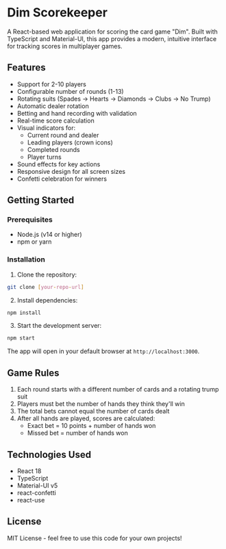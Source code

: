 # Dim Scorekeeper

A React-based web application for scoring the card game "Dim". Built with TypeScript and Material-UI, this app provides a modern, intuitive interface for tracking scores in multiplayer games.

## Features

- Support for 2-10 players
- Configurable number of rounds (1-13)
- Rotating suits (Spades → Hearts → Diamonds → Clubs → No Trump)
- Automatic dealer rotation
- Betting and hand recording with validation
- Real-time score calculation
- Visual indicators for:
  - Current round and dealer
  - Leading players (crown icons)
  - Completed rounds
  - Player turns
- Sound effects for key actions
- Responsive design for all screen sizes
- Confetti celebration for winners

## Getting Started

### Prerequisites

- Node.js (v14 or higher)
- npm or yarn

### Installation

1. Clone the repository:

```bash
git clone [your-repo-url]
```

2. Install dependencies:

```bash
npm install
```

3. Start the development server:

```bash
npm start
```

The app will open in your default browser at `http://localhost:3000`.

## Game Rules

1. Each round starts with a different number of cards and a rotating trump suit
2. Players must bet the number of hands they think they'll win
3. The total bets cannot equal the number of cards dealt
4. After all hands are played, scores are calculated:
   - Exact bet = 10 points + number of hands won
   - Missed bet = number of hands won

## Technologies Used

- React 18
- TypeScript
- Material-UI v5
- react-confetti
- react-use

## License

MIT License - feel free to use this code for your own projects!
